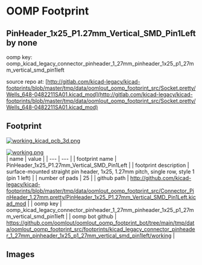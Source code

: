 # OOMP Footprint  
## PinHeader_1x25_P1.27mm_Vertical_SMD_Pin1Left  by none  
  
oomp key: oomp_kicad_legacy_connector_pinheader_1_27mm_pinheader_1x25_p1_27mm_vertical_smd_pin1left  
  
source repo at: [http://gitlab.com/kicad-legacy/kicad-footprints/blob/master/tmp/data/oomlout_oomp_footprint_src/Socket.pretty/Wells_648-0482211SA01.kicad_mod](http://gitlab.com/kicad-legacy/kicad-footprints/blob/master/tmp/data/oomlout_oomp_footprint_src/Socket.pretty/Wells_648-0482211SA01.kicad_mod)  
## Footprint  
  
[![working_kicad_pcb_3d.png](working_kicad_pcb_3d_600.png)](working_kicad_pcb_3d.png)  
  
[![working.png](working_600.png)](working.png)  
| name | value | 
| --- | --- | 
| footprint name | PinHeader_1x25_P1.27mm_Vertical_SMD_Pin1Left | 
| footprint description | surface-mounted straight pin header, 1x25, 1.27mm pitch, single row, style 1 (pin 1 left) | 
| number of pads | 25 | 
| github path | http://github.com/kicad-legacy/kicad-footprints/blob/master/tmp/data/oomlout_oomp_footprint_src/Connector_PinHeader_1.27mm.pretty/PinHeader_1x25_P1.27mm_Vertical_SMD_Pin1Left.kicad_mod | 
| oomp key | oomp_kicad_legacy_connector_pinheader_1_27mm_pinheader_1x25_p1_27mm_vertical_smd_pin1left | 
| oomp bot github | https://github.com/oomlout/oomlout_oomp_footprint_bot/tree/main/tmp/data/oomlout_oomp_footprint_src/footprints/kicad_legacy_connector_pinheader_1_27mm_pinheader_1x25_p1_27mm_vertical_smd_pin1left/working | 
## Images  
